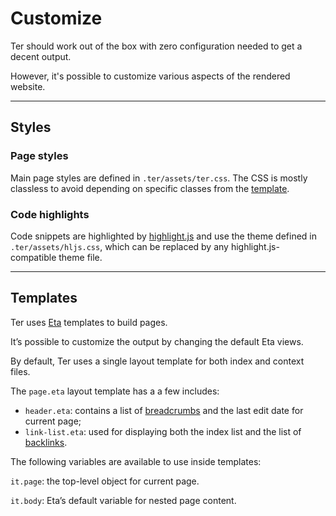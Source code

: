 # Customize

Ter should work out of the box with zero configuration needed to get a decent
output.

However, it's possible to customize various aspects of the rendered website.

---

## Styles

### Page styles

Main page styles are defined in `.ter/assets/ter.css`. The CSS is mostly
classless to avoid depending on specific classes from the
[template](#templates).

### Code highlights

Code snippets are highlighted by [highlight.js](https://highlightjs.org) and use
the theme defined in `.ter/assets/hljs.css`, which can be replaced by any
highlight.js-compatible theme file.

---

## Templates

Ter uses [Eta](https://eta.js.org/) templates to build pages.

It’s possible to customize the output by changing the default Eta views.

By default, Ter uses a single layout template for both index and context files.

The `page.eta` layout template has a a few includes:

- `header.eta`: contains a list of [breadcrumbs](/features/breadcrumbs.md) and
  the last edit date for current page;
- `link-list.eta`: used for displaying both the index list and the list of
  [backlinks](/features/backlinks.md).

The following variables are available to use inside templates:

`it.page`: the top-level object for current page.

`it.body`: Eta’s default variable for nested page content.

